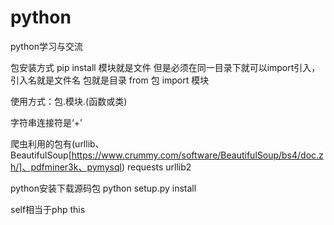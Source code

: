 # python
python学习与交流

包安装方式 pip install
模块就是文件   但是必须在同一目录下就可以import引入，引入名就是文件名
包就是目录   from 包 import 模块

使用方式：包.模块.(函数或类)

字符串连接符是‘+’

爬虫利用的包有(urllib、BeautifulSoup[https://www.crummy.com/software/BeautifulSoup/bs4/doc.zh/]、pdfminer3k、pymysql)
requests urllib2

python安装下载源码包  python setup.py install

self相当于php this